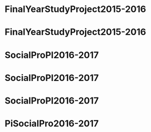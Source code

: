 # FinalYearStudyProject2015-2016
# FinalYearStudyProject2015-2016
# SocialProPI2016-2017
# SocialProPI2016-2017
# SocialProPI2016-2017
# PiSocialPro2016-2017

